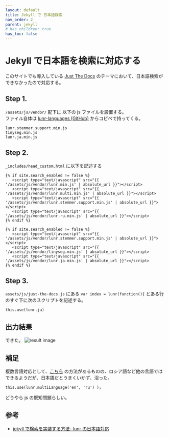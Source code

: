 ```yaml
---
layout: default
title: Jekyll で 日本語検索
nav_order: 2
parent: jekyll
# has_children: true
has_toc: false
---
```


# Jekyll で日本語を検索に対応する

このサイトでも導入している [Just The Docs](https://github.com/just-the-docs/just-the-docs) のテーマにおいて、日本語検索ができなかったので対応する。

## Step 1.
`/assets/js/vendor/` 配下に 以下の js ファイルを設置する。<br>
ファイル自体は [lunr-languages (GitHub)](https://github.com/MihaiValentin/lunr-languages) からコピペで持ってくる。
```
lunr.stemmer.support.min.js
tinyseg.min.js
lunr.ja.min.js
```

## Step 2.
`_includes/head_custom.html` に以下を記述する
```
{% if site.search_enabled != false %}
   <script type="text/javascript" src="{{ '/assets/js/vendor/lunr.min.js' | absolute_url }}"></script>
   <script type="text/javascript" src="{{ '/assets/js/vendor/lunr.multi.min.js' | absolute_url }}"></script>
   <script type="text/javascript" src="{{ '/assets/js/vendor/lunr.stemmer.support.min.js' | absolute_url }}"></script>
   <script type="text/javascript" src="{{ '/assets/js/vendor/lunr.ru.min.js' | absolute_url }}"></script>
{% endif %}
```
```
{% if site.search_enabled != false %}
   <script type="text/javascript" src="{{ '/assets/js/vendor/lunr.stemmer.support.min.js' | absolute_url }}"></script>
   <script type="text/javascript" src="{{ '/assets/js/vendor/tinyseg.min.js' | absolute_url }}"></script>
   <script type="text/javascript" src="{{ '/assets/js/vendor/lunr.ja.min.js' | absolute_url }}"></script>
{% endif %}
```
## Step 3.
`assets/js/just-the-docs.js` にある `var index = lunr(function(){` とある行のすぐ下に次のスクリプトを記述する。
``` 
this.use(lunr.ja)
```

## 出力結果
できた。
![result image](/assets/images/js-search-results.jpg)


## 補足
複数言語対応として、[こちら](https://github.com/just-the-docs/just-the-docs/issues/59#issuecomment-1807080785) の方法があるものの、ロシア語など他の言語ではできるようだが、日本語だとうまくいかず、沼った。
```
this.use(lunr.multiLanguage('en', 'ru') );
```
どうやら js の既知問題らしい。

## 参考
+ [jekyll で検索を実装する方法- lunr の日本語対応](https://blog.tamesuu.com/2018/07/21/56/)
